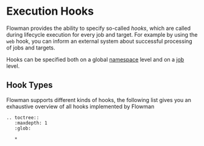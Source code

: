 # Execution Hooks

Flowman provides the ability to specify so-called *hooks*, which are called during lifecycle execution for every job
and target. For example by using the `web` hook, you can inform an external system about successful processing of
jobs and targets.

Hooks can be specified both on a global [namespace](../namespace.md) level and on a [job](../job/index.md) level.


## Hook Types

Flowman supports different kinds of hooks, the following list gives you an exhaustive overview of all hooks implemented
by Flowman

```eval_rst
.. toctree::
   :maxdepth: 1
   :glob:

   *
```
  
